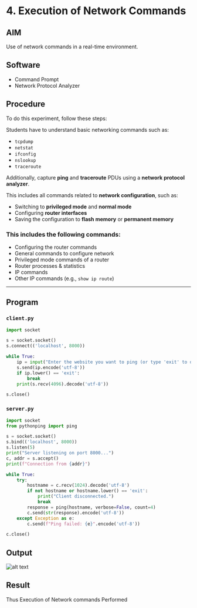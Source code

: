 # 4. Execution of Network Commands

## AIM  
Use of network commands in a real-time environment.

## Software  
- Command Prompt  
- Network Protocol Analyzer

## Procedure  
To do this experiment, follow these steps:

Students have to understand basic networking commands such as:

- `tcpdump`
- `netstat`
- `ifconfig`
- `nslookup`
- `traceroute`

Additionally, capture **ping** and **traceroute** PDUs using a **network protocol analyzer**.

This includes all commands related to **network configuration**, such as:

- Switching to **privileged mode** and **normal mode**
- Configuring **router interfaces**
- Saving the configuration to **flash memory** or **permanent memory**

### This includes the following commands:

- Configuring the router commands  
- General commands to configure network  
- Privileged mode commands of a router  
- Router processes & statistics  
- IP commands  
- Other IP commands (e.g., `show ip route`)

---

## Program

### `client.py`

```python
import socket

s = socket.socket()
s.connect(('localhost', 8000))

while True:
    ip = input("Enter the website you want to ping (or type 'exit' to quit): ")
    s.send(ip.encode('utf-8'))
    if ip.lower() == 'exit':
        break
    print(s.recv(4096).decode('utf-8'))

s.close()
```
### `server.py`
``` python
import socket
from pythonping import ping

s = socket.socket()
s.bind(('localhost', 8000))
s.listen(5)
print("Server listening on port 8000...")
c, addr = s.accept()
print(f"Connection from {addr}")

while True:
    try:
        hostname = c.recv(1024).decode('utf-8')
        if not hostname or hostname.lower() == 'exit':
            print("Client disconnected.")
            break
        response = ping(hostname, verbose=False, count=4)
        c.send(str(response).encode('utf-8'))
    except Exception as e:
        c.send(f"Ping failed: {e}".encode('utf-8'))

c.close()
```

## Output
![alt text](OutputScreenshot.png)
## Result
Thus Execution of Network commands Performed 
